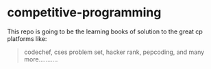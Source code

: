 # competitive-programming

This repo is going to be the learning books of solution to the great cp platforms like:
> codechef,
> cses problem set, 
> hacker rank,
> pepcoding, 
and many more...........
